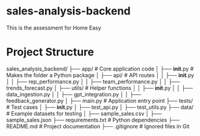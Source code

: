 # sales-analysis-backend
This is the assessment for Home Easy

# Project Structure
sales_analysis_backend/
├── app/                  # Core application code
│   ├── __init__.py       # Makes the folder a Python package
│   ├── api/              # API routes
│   │   ├── __init__.py
│   │   ├── rep_performance.py
│   │   ├── team_performance.py
│   │   ├── trends_forecast.py
│   ├── utils/            # Helper functions
│   │   ├── __init__.py
│   │   ├── data_ingestion.py
│   │   ├── gpt_integration.py
│   │   ├── feedback_generator.py
│   ├── main.py           # Application entry point
├── tests/                # Test cases
│   ├── __init__.py
│   ├── test_api.py
│   ├── test_utils.py
├── data/                 # Example datasets for testing
│   ├── sample_sales.csv
│   ├── sample_sales.json
├── requirements.txt      # Python dependencies
├── README.md             # Project documentation
├── .gitignore            # Ignored files in Git
